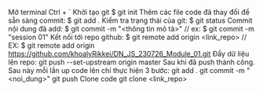 Mở terminal Ctrl + `
Khởi tạo git $ git init
Thêm các file code đã thay đổi để sẵn sàng commit: $ git add .
Kiểm tra trạng thái của git: $ git status
Commit nội dung đã add: $ git commit -m "<thông tin mô tả>" // ex: $ git commit -m "session 01"
Kết nối tới repo github: $ git remote add origin <link_repo> // EX: $ git remote add origin https://github.com/khoalyRikkei/DN_JS_230726_Module_01.git
Đẩy dữ liệu lên repo: git push --set-upstream origin master
Sau khi đã push thành công. Sau này mỗi lần up code lên chỉ thực hiện 3 bước:
git add .
git commit -m "<noi_dung>"
git push
Clone code
git clone <link_repo>
